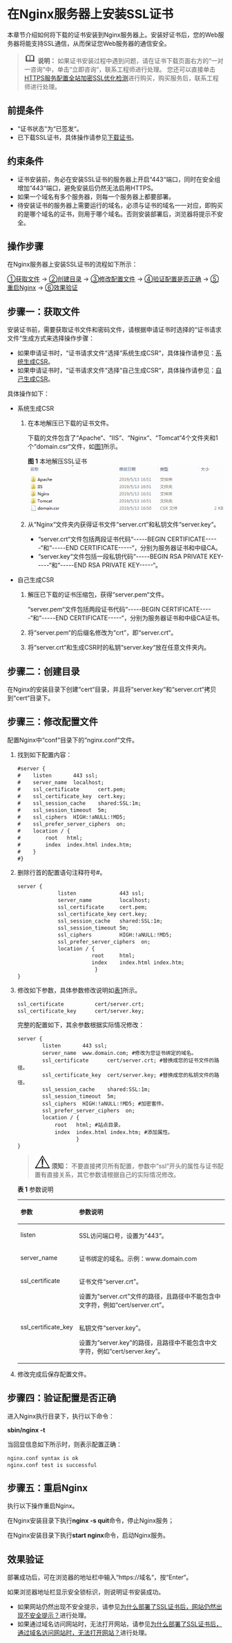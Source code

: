 # 在Nginx服务器上安装SSL证书<a name="ZH-CN_TOPIC_0171809251"></a>

本章节介绍如何将下载的证书安装到Nginx服务器上。安装好证书后，您的Web服务器将能支持SSL通信，从而保证您Web服务器的通信安全。

>![](public_sys-resources/icon-note.gif) **说明：** 
>如果证书安装过程中遇到问题，请在证书下载页面右方的“一对一咨询“中，单击“立即咨询“，联系工程师进行处理。
>您还可以直接单击[HTTPS服务配置全站加密SSL优化检测](https://market.huaweicloud.com/product/00301-120142-0--0)进行购买，购买服务后，联系工程师进行处理。

## 前提条件<a name="zh-cn_topic_0000001124217601_zh-cn_topic_0171809251_section171927174218"></a>

-   “证书状态“为“已签发“。
-   已下载SSL证书，具体操作请参见[下载证书](下载证书.md#ZH-CN_TOPIC_0110866214)。

## 约束条件<a name="zh-cn_topic_0000001124217601_zh-cn_topic_0171809251_section13500821131513"></a>

-   证书安装前，务必在安装SSL证书的服务器上开启“443“端口，同时在安全组增加“443“端口，避免安装后仍然无法启用HTTPS。
-   如果一个域名有多个服务器，则每一个服务器上都要部署。
-   待安装证书的服务器上需要运行的域名，必须与证书的域名一一对应，即购买的是哪个域名的证书，则用于哪个域名。否则安装部署后，浏览器将提示不安全。

## 操作步骤<a name="zh-cn_topic_0000001124217601_zh-cn_topic_0171809251_section6411655151013"></a>

在Nginx服务器上安装SSL证书的流程如下所示：

[①获取文件](#zh-cn_topic_0000001124217601_zh-cn_topic_0171809251_section1695131981311)  →  [②创建目录](#zh-cn_topic_0000001124217601_zh-cn_topic_0171809251_section12396955146)  →  [③修改配置文件](#zh-cn_topic_0000001124217601_zh-cn_topic_0171809251_section107625153145)  →  [④验证配置是否正确](#zh-cn_topic_0000001124217601_zh-cn_topic_0171809251_section9969162141410)  →  [⑤重启Nginx](#zh-cn_topic_0000001124217601_zh-cn_topic_0171809251_section1334319226163)  →  [⑥效果验证](#zh-cn_topic_0000001124217601_zh-cn_topic_0171809251_section17691911165112)

## 步骤一：获取文件<a name="zh-cn_topic_0000001124217601_zh-cn_topic_0171809251_section1695131981311"></a>

安装证书前，需要获取证书文件和密码文件，请根据申请证书时选择的“证书请求文件“生成方式来选择操作步骤：

-   如果申请证书时，“证书请求文件“选择“系统生成CSR“，具体操作请参见：[系统生成CSR](#zh-cn_topic_0000001124217601_zh-cn_topic_0171809251_li132139219148)。
-   如果申请证书时，“证书请求文件“选择“自己生成CSR“，具体操作请参见：[自己生成CSR](#zh-cn_topic_0000001124217601_zh-cn_topic_0171809251_li12143211413)。

具体操作如下：

-   <a name="zh-cn_topic_0000001124217601_zh-cn_topic_0171809251_li132139219148"></a>系统生成CSR
    1.  在本地解压已下载的证书文件。

        下载的文件包含了“Apache“、“IIS“、“Nginx“、“Tomcat“4个文件夹和1个“domain.csr“文件，如[图1](#zh-cn_topic_0000001124217601_zh-cn_topic_0000001073213596_zh-cn_topic_0171809250_zh-cn_topic_0110866190_fdd76c20249e24d95b7a52872f72f84fd)所示。

        **图 1**  本地解压SSL证书<a name="zh-cn_topic_0000001124217601_zh-cn_topic_0000001073213596_zh-cn_topic_0171809250_zh-cn_topic_0110866190_fdd76c20249e24d95b7a52872f72f84fd"></a>  
        ![](figures/本地解压SSL证书.png "本地解压SSL证书")

    2.  从“Nginx“文件夹内获得证书文件“server.crt“和私钥文件“server.key“。
        -   “server.crt“文件包括两段证书代码“-----BEGIN CERTIFICATE-----“和“-----END CERTIFICATE-----“，分别为服务器证书和中级CA。
        -   “server.key“文件包括一段私钥代码“-----BEGIN RSA PRIVATE KEY-----“和“-----END RSA PRIVATE KEY-----“。


-   <a name="zh-cn_topic_0000001124217601_zh-cn_topic_0171809251_li12143211413"></a>自己生成CSR
    1.  解压已下载的证书压缩包，获得“server.pem“文件。

        “server.pem“文件包括两段证书代码“-----BEGIN CERTIFICATE-----“和“-----END CERTIFICATE-----“，分别为服务器证书和中级CA证书。

    2.  将“server.pem“的后缀名修改为“crt”，即“server.crt“。
    3.  将“server.crt“和生成CSR时的私钥“server.key“放在任意文件夹内。


## 步骤二：创建目录<a name="zh-cn_topic_0000001124217601_zh-cn_topic_0171809251_section12396955146"></a>

在Nginx的安装目录下创建“cert“目录，并且将“server.key“和“server.crt“拷贝到“cert“目录下。

## 步骤三：修改配置文件<a name="zh-cn_topic_0000001124217601_zh-cn_topic_0171809251_section107625153145"></a>

配置Nginx中“conf“目录下的“nginx.conf“文件。

1.  找到如下配置内容：

    ```
    #server {
    #    listen       443 ssl;
    #    server_name  localhost;
    #    ssl_certificate      cert.pem;
    #    ssl_certificate_key  cert.key;
    #    ssl_session_cache    shared:SSL:1m;
    #    ssl_session_timeout  5m;
    #    ssl_ciphers  HIGH:!aNULL:!MD5;
    #    ssl_prefer_server_ciphers  on;
    #    location / {
    #        root   html;
    #        index  index.html index.htm;
    #    }
    #}
    ```

2.  删除行首的配置语句注释符号\#。

    ```
    server {  
                 listen              443 ssl;  
                 server_name         localhost;
                 ssl_certificate     cert.pem;  
                 ssl_certificate_key cert.key;
                 ssl_session_cache   shared:SSL:1m;  
                 ssl_session_timeout 5m;  
                 ssl_ciphers         HIGH:!aNULL:!MD5;         
                 ssl_prefer_server_ciphers  on;  
                 location / {  
                            root     html; 
                            index    index.html index.htm;  
                             }  
    }
    ```

3.  修改如下参数，具体参数修改说明如[表1](#zh-cn_topic_0000001124217601_zh-cn_topic_0171809251_table4462648181517)所示。

    ```
    ssl_certificate          cert/server.crt;    
    ssl_certificate_key      cert/server.key;   
    ```

    完整的配置如下，其余参数根据实际情况修改：

    ```
    server {
            listen       443 ssl;
            server_name  www.domain.com; #修改为您证书绑定的域名。
            ssl_certificate      cert/server.crt; #替换成您的证书文件的路径。
            ssl_certificate_key  cert/server.key; #替换成您的私钥文件的路径。
            ssl_session_cache    shared:SSL:1m;
            ssl_session_timeout  5m;
            ssl_ciphers  HIGH:!aNULL:!MD5; #加密套件。
            ssl_prefer_server_ciphers  on;
            location / {
                root   html; #站点目录。
                index  index.html index.htm; #添加属性。
                       }  
    }
    ```

    >![](public_sys-resources/icon-notice.gif) **须知：** 
    >不要直接拷贝所有配置，参数中“ssl“开头的属性与证书配置有直接关系，其它参数请根据自己的实际情况修改。

    **表 1**  参数说明

    <a name="zh-cn_topic_0000001124217601_zh-cn_topic_0171809251_table4462648181517"></a>
    <table><thead align="left"><tr id="zh-cn_topic_0000001124217601_zh-cn_topic_0171809251_row1446274819154"><th class="cellrowborder" valign="top" width="25.619999999999997%" id="mcps1.2.3.1.1"><p id="zh-cn_topic_0000001124217601_zh-cn_topic_0171809251_p144628487152"><a name="zh-cn_topic_0000001124217601_zh-cn_topic_0171809251_p144628487152"></a><a name="zh-cn_topic_0000001124217601_zh-cn_topic_0171809251_p144628487152"></a>参数</p>
    </th>
    <th class="cellrowborder" valign="top" width="74.38%" id="mcps1.2.3.1.2"><p id="zh-cn_topic_0000001124217601_zh-cn_topic_0171809251_p16462104814154"><a name="zh-cn_topic_0000001124217601_zh-cn_topic_0171809251_p16462104814154"></a><a name="zh-cn_topic_0000001124217601_zh-cn_topic_0171809251_p16462104814154"></a>参数说明</p>
    </th>
    </tr>
    </thead>
    <tbody><tr id="zh-cn_topic_0000001124217601_zh-cn_topic_0171809251_row2462154818156"><td class="cellrowborder" valign="top" width="25.619999999999997%" headers="mcps1.2.3.1.1 "><p id="zh-cn_topic_0000001124217601_zh-cn_topic_0171809251_p13462194817156"><a name="zh-cn_topic_0000001124217601_zh-cn_topic_0171809251_p13462194817156"></a><a name="zh-cn_topic_0000001124217601_zh-cn_topic_0171809251_p13462194817156"></a>listen</p>
    </td>
    <td class="cellrowborder" valign="top" width="74.38%" headers="mcps1.2.3.1.2 "><p id="zh-cn_topic_0000001124217601_zh-cn_topic_0171809251_p1146244815153"><a name="zh-cn_topic_0000001124217601_zh-cn_topic_0171809251_p1146244815153"></a><a name="zh-cn_topic_0000001124217601_zh-cn_topic_0171809251_p1146244815153"></a>SSL访问端口号，设置为<span class="parmvalue" id="zh-cn_topic_0000001124217601_zh-cn_topic_0171809251_parmvalue9462348151514"><a name="zh-cn_topic_0000001124217601_zh-cn_topic_0171809251_parmvalue9462348151514"></a><a name="zh-cn_topic_0000001124217601_zh-cn_topic_0171809251_parmvalue9462348151514"></a>“443”</span>。</p>
    </td>
    </tr>
    <tr id="zh-cn_topic_0000001124217601_zh-cn_topic_0171809251_row1146216480154"><td class="cellrowborder" valign="top" width="25.619999999999997%" headers="mcps1.2.3.1.1 "><p id="zh-cn_topic_0000001124217601_zh-cn_topic_0171809251_p5462164801519"><a name="zh-cn_topic_0000001124217601_zh-cn_topic_0171809251_p5462164801519"></a><a name="zh-cn_topic_0000001124217601_zh-cn_topic_0171809251_p5462164801519"></a>server_name</p>
    </td>
    <td class="cellrowborder" valign="top" width="74.38%" headers="mcps1.2.3.1.2 "><p id="zh-cn_topic_0000001124217601_zh-cn_topic_0171809251_p24621348171514"><a name="zh-cn_topic_0000001124217601_zh-cn_topic_0171809251_p24621348171514"></a><a name="zh-cn_topic_0000001124217601_zh-cn_topic_0171809251_p24621348171514"></a>证书绑定的域名。示例：www.domain.com</p>
    </td>
    </tr>
    <tr id="zh-cn_topic_0000001124217601_zh-cn_topic_0171809251_row11462848191514"><td class="cellrowborder" valign="top" width="25.619999999999997%" headers="mcps1.2.3.1.1 "><p id="zh-cn_topic_0000001124217601_zh-cn_topic_0171809251_p1246254871516"><a name="zh-cn_topic_0000001124217601_zh-cn_topic_0171809251_p1246254871516"></a><a name="zh-cn_topic_0000001124217601_zh-cn_topic_0171809251_p1246254871516"></a>ssl_certificate</p>
    </td>
    <td class="cellrowborder" valign="top" width="74.38%" headers="mcps1.2.3.1.2 "><p id="zh-cn_topic_0000001124217601_zh-cn_topic_0171809251_p546274811520"><a name="zh-cn_topic_0000001124217601_zh-cn_topic_0171809251_p546274811520"></a><a name="zh-cn_topic_0000001124217601_zh-cn_topic_0171809251_p546274811520"></a>证书文件<span class="filepath" id="zh-cn_topic_0000001124217601_zh-cn_topic_0171809251_filepath34621448161519"><a name="zh-cn_topic_0000001124217601_zh-cn_topic_0171809251_filepath34621448161519"></a><a name="zh-cn_topic_0000001124217601_zh-cn_topic_0171809251_filepath34621448161519"></a>“server.crt”</span>。</p>
    <p id="zh-cn_topic_0000001124217601_zh-cn_topic_0171809251_p1746312483156"><a name="zh-cn_topic_0000001124217601_zh-cn_topic_0171809251_p1746312483156"></a><a name="zh-cn_topic_0000001124217601_zh-cn_topic_0171809251_p1746312483156"></a>设置为<span class="filepath" id="zh-cn_topic_0000001124217601_zh-cn_topic_0171809251_filepath94632048151517"><a name="zh-cn_topic_0000001124217601_zh-cn_topic_0171809251_filepath94632048151517"></a><a name="zh-cn_topic_0000001124217601_zh-cn_topic_0171809251_filepath94632048151517"></a>“server.crt”</span>文件的路径，且路径中不能包含中文字符，例如<span class="filepath" id="zh-cn_topic_0000001124217601_zh-cn_topic_0171809251_filepath1146316483152"><a name="zh-cn_topic_0000001124217601_zh-cn_topic_0171809251_filepath1146316483152"></a><a name="zh-cn_topic_0000001124217601_zh-cn_topic_0171809251_filepath1146316483152"></a>“cert/server.crt”</span>。</p>
    </td>
    </tr>
    <tr id="zh-cn_topic_0000001124217601_zh-cn_topic_0171809251_row94639482156"><td class="cellrowborder" valign="top" width="25.619999999999997%" headers="mcps1.2.3.1.1 "><p id="zh-cn_topic_0000001124217601_zh-cn_topic_0171809251_p18463164831514"><a name="zh-cn_topic_0000001124217601_zh-cn_topic_0171809251_p18463164831514"></a><a name="zh-cn_topic_0000001124217601_zh-cn_topic_0171809251_p18463164831514"></a>ssl_certificate_key</p>
    </td>
    <td class="cellrowborder" valign="top" width="74.38%" headers="mcps1.2.3.1.2 "><p id="zh-cn_topic_0000001124217601_zh-cn_topic_0171809251_p16463154812157"><a name="zh-cn_topic_0000001124217601_zh-cn_topic_0171809251_p16463154812157"></a><a name="zh-cn_topic_0000001124217601_zh-cn_topic_0171809251_p16463154812157"></a>私钥文件<span class="filepath" id="zh-cn_topic_0000001124217601_zh-cn_topic_0171809251_filepath1946313481155"><a name="zh-cn_topic_0000001124217601_zh-cn_topic_0171809251_filepath1946313481155"></a><a name="zh-cn_topic_0000001124217601_zh-cn_topic_0171809251_filepath1946313481155"></a>“server.key”</span>。</p>
    <p id="zh-cn_topic_0000001124217601_zh-cn_topic_0171809251_p146324871517"><a name="zh-cn_topic_0000001124217601_zh-cn_topic_0171809251_p146324871517"></a><a name="zh-cn_topic_0000001124217601_zh-cn_topic_0171809251_p146324871517"></a>设置为<span class="filepath" id="zh-cn_topic_0000001124217601_zh-cn_topic_0171809251_filepath0463144816155"><a name="zh-cn_topic_0000001124217601_zh-cn_topic_0171809251_filepath0463144816155"></a><a name="zh-cn_topic_0000001124217601_zh-cn_topic_0171809251_filepath0463144816155"></a>“server.key”</span>的路径，且路径中不能包含中文字符，例如<span class="filepath" id="zh-cn_topic_0000001124217601_zh-cn_topic_0171809251_filepath3463184817155"><a name="zh-cn_topic_0000001124217601_zh-cn_topic_0171809251_filepath3463184817155"></a><a name="zh-cn_topic_0000001124217601_zh-cn_topic_0171809251_filepath3463184817155"></a>“cert/server.key”</span>。</p>
    </td>
    </tr>
    </tbody>
    </table>

4.  修改完成后保存配置文件。

## 步骤四：验证配置是否正确<a name="zh-cn_topic_0000001124217601_zh-cn_topic_0171809251_section9969162141410"></a>

进入Nginx执行目录下，执行以下命令：

****sbin/nginx -t****

当回显信息如下所示时，则表示配置正确：

```
nginx.conf syntax is ok
nginx.conf test is successful
```

## 步骤五：重启Nginx<a name="zh-cn_topic_0000001124217601_zh-cn_topic_0171809251_section1334319226163"></a>

执行以下操作重启Nginx。

在Nginx安装目录下执行**nginx -s quit**命令，停止Nginx服务；

在Nginx安装目录下执行****start nginx****命令，启动Nginx服务。

## 效果验证<a name="zh-cn_topic_0000001124217601_zh-cn_topic_0171809251_section17691911165112"></a>

部署成功后，可在浏览器的地址栏中输入“https://域名“，按“Enter“。

如果浏览器地址栏显示安全锁标识，则说明证书安装成功。

-   如果网站仍然出现不安全提示，请参见[为什么部署了SSL证书后，网站仍然出现不安全提示？](https://support.huaweicloud.com/ccm_faq/ccm_01_0098.html)进行处理。
-   如果通过域名访问网站时，无法打开网站，请参见[为什么部署了SSL证书后，通过域名访问网站时，无法打开网站？](https://support.huaweicloud.com/ccm_faq/ccm_01_0099.html)进行处理。

